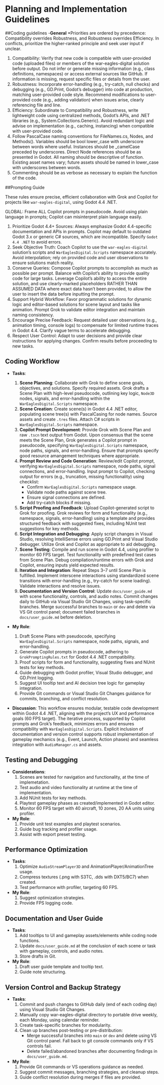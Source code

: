 # Planning and Implementation Guidelines

##Coding guidelines
-**General**
  *Priorities are ordered by precedence: Compatibility overrides Robustness, and Robustness overrides Efficiency. In conflicts, prioritize the higher-ranked principle and seek user input if unclear.
  1. Compatibility: Verify that new code is compatible with user-provided code (uploaded files) or members of the war-eagles-digital solution before output. Do not infer or generate missing information (e.g., class definitions, namespaces) or access external sources like GitHub. If information is missing, request specific files or details from the user.
  2. Robustness: Incorporate error-handling (e.g., try-catch, null checks) and debugging (e.g., GD.Print, Godot’s debugger) into code at production, matching user-provided code style. Recommend modifications to user-provided code (e.g., adding validation) when issues arise, clearly referencing file and line.
  3. Efficiency: Subordinate to Compatibility and Robustness, write lightweight code using centralized methods, Godot’s APIs, and .NET libraries (e.g., System.Collections.Generic). Avoid redundant logic and advise on implementation (e.g., caching, instancing) when compatible with user-provided code.
  4.  Follow PascalCase naming conventions for FileNames.cs, Nodes, and Methods().  Variables should be bool lower_case with underscore between words where useful.  Instances should be _camelCase preceded by underscores.  Direct Node references should be as presented in Godot. All naming should be descriptive of function.  Existing asset names vary;  future assets should be named in lower_case with underscores between words.
  5. Commenting should be as verbose as necessary to explain the function of the code.

##Prompting Guide

These rules ensure precise, efficient collaboration with Grok and Copilot for projects like `war-eagles-digital`, using Godot 4.4 .NET.

GLOBAL:  Frame ALL Copilot prompts in pseudocode.  Avoid using plain language in prompts;  Copilot can misinterpret plain language easily.

1. Prioritize Godot 4.4+ Sources: Always emphasize Godot 4.4-specific documentation and APIs in prompts. Copilot may default to outdated Godot 3.x or generic C# sources, which are incompatible. Specify `Godot 4.4 .NET` to avoid errors.
2. Seek Objective Truth: Coach Copilot to use the `war-eagles-digital` solution’s scripts and `WarEaglesDigital.Scripts` namespace accurately. Avoid interpolation; rely on provided code and user observations to ensure solutions match reality.
3.  Conserve Queries:  Compose Copilot prompts to accomplish as much as possible per prompt.  Balance with Copilot’s ability to provide quality code for large tasks.  Leverage Copilot’s ability to access the entire solution, and use clearly-marked placeholders RATHER THAN ASSUMED DATA where exact data hasn’t been provided, to allow the user to insert the data before inputting the prompt.
4. Support Hybrid Workflow: Favor programmatic solutions for dynamic logic and editor-based solutions for scene layout and tasks like animation. Prompt Grok to validate editor integration and maintain naming consistency.
5.  Encourage Precise Feedback: Request detailed user observations (e.g., animation timing, console logs) to compensate for limited runtime traces in Godot 4.4. Clarify vague terms to accelerate debugging.
6. Respect User Control: Adapt to user decisions and provide clear instructions for applying changes. Confirm results before proceeding to new tasks.
 
## Coding Workflow
- **Tasks**:
  1. **Scene Planning**: Collaborate with Grok to define scene goals, objectives, and solutions. Specify required assets. Grok drafts a Scene Plan with high-level pseudocode, outlining key logic, `Node3D` nodes, signals, and error-handling within the `WarEaglesDigital.Scripts` namespace.
  2. **Scene Creation**: Create scene(s) in Godot 4.4 .NET editor, populating scene tree(s) with PascalCasing for node names. Source assets and create `.tres` files. Attach C# scripts in `WarEaglesDigital.Scripts` namespace.
  3. **Copilot Prompt Development**: Provide Grok with Scene Plan and raw `.tscn` text output from Godot. Upon consensus that the scene meets the Scene Plan, Grok generates a Copilot prompt in pseudocode, specifying `WarEaglesDigital.Scripts` namespace, node paths, signals, and error-handling. Ensure that prompts specify good resource amangement techniques where appropriate.
  4. **Prompt Review and Code Generation**: Review/edit Copilot prompt, verifying `WarEaglesDigital.Scripts` namespace, node paths, signal connections, and error-handling. Input prompt to Copilot, checking output for errors (e.g., truncation, missing functionality) using checklist:
     - Confirm `WarEaglesDigital.Scripts` namespace usage.
     - Validate node paths against scene tree.
     - Ensure signal connections are defined.
     - Add try-catch blocks if missing.
  5. **Script Proofing and Feedback**: Upload Copilot-generated script to Grok for proofing. Grok reviews for form and functionality (e.g., namespace, signals, error-handling) using a template and provides structured feedback with suggested fixes, including NUnit test suggestions for key methods.
  6. **Script Integration and Debugging**: Apply script changes in Visual Studio, resolving IntelliSense errors using GD.Print and Visual Studio debugger. Utilize Grok and Copilot as appropriate to aid debugging.
  7. **Scene Testing**: Compile and run scene in Godot 4.4, using profiler to monitor 60 FPS target. Test functionality with predefined test cases from Scene Plan. Debug compilation/runtime errors with Grok and Copilot, ensuring inputs yield expected results.
  8. **Iteration and Integration**: Repeat Steps 3–7 until Scene Plan is fulfilled. Implement interscene interactions using standardized scene transitions with error-handling (e.g., try-catch for scene loading). Validate interactions and resolve issues.
  9. **Documentation and Version Control**: Update `docs/user_guide.md` with scene functionality, controls, and audio notes. Commit changes daily to GitHub via Visual Studio Git Changes, using task-specific branches. Merge successful branches to `main` or `dev` and delete via VS Git control panel; document failed branches in `docs/user_guide.md` before deletion.

- **My Role**:
  1. Draft Scene Plans with pseudocode, specifying `WarEaglesDigital.Scripts` namespace, node paths, signals, and error-handling.
  2. Generate Copilot prompts in pseudocode, adhering to `GrokPromptingRules.txt` for Godot 4.4 .NET compatibility.
  3. Proof scripts for form and functionality, suggesting fixes and NUnit tests for key methods.
  4. Guide debugging with Godot profiler, Visual Studio debugger, and GD.Print logging.
  5. Suggest UI tooltip text and AI decision tree logic for gameplay integration.
  6. Provide Git commands or Visual Studio Git Changes guidance for commits, branching, and conflict resolution.

- **Discussion**: This workflow ensures modular, testable code development within Godot 4.4 .NET, aligning with the project’s UX and performance goals (60 FPS target). The iterative process, supported by Copilot prompts and Grok’s feedback, minimizes errors and ensures compatibility with `WarEaglesDigital.Scripts`. Explicit inclusion of documentation and version control supports robust implementation of gameplay mechanics (e.g., Event, Launch, Action phases) and seamless integration with `AudioManager.cs` and assets.

## Testing and Debugging
- **Considerations**:
  1. Scenes are tested for navigation and functionality, at the time of implemetation.
  2. Test audio and video functionality at runtime at the time of implementation.
  3. Add NUnit tests for key methods. 
  4. Playtest gameplay phases as created/implemented in Godot editor.
  5. Monitor 60 FPS target with 40 aircraft, 10 zones, 20 AA units using profiler.
- **My Role**:
  1. Provide unit test examples and playtest scenarios.
  2. Guide bug tracking and profiler usage.
  3. Assist with export preset testing.

## Performance Optimization
- **Tasks**:
  1. Optimize `AudioStreamPlayer3D` and AnimationPlayer/AnimationTree usage.
  2. Compress textures (.png with S3TC, .dds with DXT5/BC7) when created.
  3. Test performance with profiler, targeting 60 FPS. 
- **My Role**:
  1. Suggest optimization strategies.
  2. Provide FPS logging code.

## Documentation and User Guide
- **Tasks**:
  1. Add tooltips to UI and gameplay assets/elements while coding node functions.
  2. Update `docs/user_guide.md` at the conclusion of each scene or task with gameplay, controls, and audio notes.
  3. Store drafts in Git.
- **My Role**:
  1. Draft user guide template and tooltip text.
  2. Guide note structuring.

## Version Control and Backup Strategy
- **Tasks**:
  1. Commit and push changes to GitHub daily (end of each coding day) using Visual Studio Git Changes.
  2. Manually copy war-eagles-digital directory to portable drive weekly, each Monday, using calendar reminder.
  3. Create task-specific branches for modularity.
  4. Clean up branches post-testing or pre-distribution:
     - Merge successful branches into `main` or `dev` and delete using VS Git control panel.  Fall back to git console commands only if VS controls fail.
     - Delete failed/abandoned branches after documenting findings in `docs/user_guide.md`.
- **My Role**:
  1. Provide Git commands or VS operations guidance as needed.
  2. Suggest commit messages, branching strategies, and cleanup steps.
  3. Guide conflict resolution during merges if files are provided.
